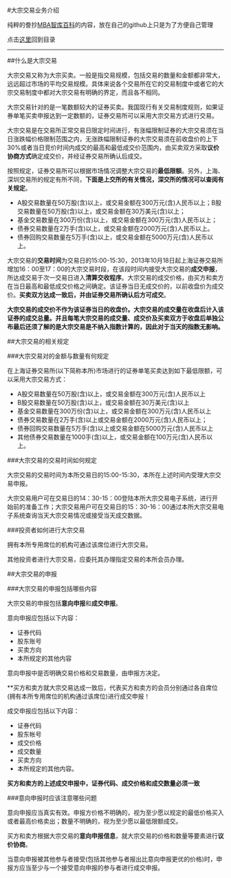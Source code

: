 #大宗交易业务介绍

纯粹的誊抄[MBA智库百科](http://wiki.mbalib.com/wiki/%E5%A4%A7%E5%AE%97%E4%BA%A4%E6%98%93)的内容，放在自己的github上只是为了方便自己管理

点击[这里](http://www.xumenger.com/finance-knowledge-20160203/)回到目录

---

##什么是大宗交易

大宗交易又称为大宗买卖。一般是指交易规模，包括交易的数量和金额都非常大，远远超过市场的平均交易规模。具体来说各个交易所在它的交易制度中或者它的大宗交易制度中都对大宗交易有明确的界定，而且各不相同。

大宗交易针对的是一笔数额较大的证券买卖。我国现行有关交易制度规则，如果证券单笔买卖申报达到一定数额的，证券交易所可以采用大宗交易方式进行交易。 

大宗交易是在交易所正常交易日限定时间进行，有涨幅限制证券的大宗交易须在当日涨跌幅价格限制范围之内，无涨跌幅限制证券的大宗交易须在前收盘价的上下30%或者当日竞价时间内成交的最高和最低成交价范围内，由买卖双方采取**议价协商方式**确定成交价，并经证券交易所确认后成交。

按照规定，证券交易所可以根据市场情况调整大宗交易的**最低限额**。另外，上海、深圳交易所的规定有所不同，**下面是上交所的有关情况，深交所的情况可以查阅有关规定**。

* A股交易数量在50万股(含)以上，或交易金额在300万元(含)人民币以上；B股交易数量在50万股(含)以上，或交易金额在30万美元(含)以上； 
* 基金交易数量在300万份(含)以上，或交易金额在300万元(含)人民币以上； 
* 债券交易数量在2万手(含)以上，或交易金额在2000万元(含)人民币以上。 
* 债券回购交易数量在5万手(含)以上，或交易金额在5000万元(含)人民币以上。

大宗交易的**交易时间**为交易日的15:00-15:30，2013年10月18日起上海证券交易所增加16：00至17：00的大宗交易时段，在该段时间内接受大宗交易的**成交申报**，所达成交易于次一交易日进入**清算交收程序**。大宗交易的成交价格，由买方和卖方在当日最高和最低成交价格之间确定。该证券当日无成交价的，以前收盘价为成交价。**买卖双方达成一致后，并由证券交易所确认后方可成交**。 

**大宗交易的成交价不作为该证券当日的收盘价。大宗交易的成交量在收盘后计入该证券的成交总量。并且每笔大宗交易的成交量、成交价及买卖双方于收盘后单独公布最后还须了解的是大宗交易是不纳入指数计算的，因此对于当天的指数无影响。**

##大宗交易的相关规定

###大宗交易对的金额与数量有何规定

在上海证券交易所(以下简称本所)市场进行的证券单笔买卖达到如下最低限额，可以采用大宗交易方式： 

* A股交易数量在50万股(含)以上，或交易金额在300万元(含)人民币以上
* B股交易数量在50万股(含)以上，或交易金额在30万美元(含)以上
* 基金交易数量在300万份(含)以上，或交易金额在300万元(含)人民币以上
* 债券交易数量在2万手(含)以上或交易金额在2000万元(含)人民币以上；
* 债券回购交易数量在5万手(含)以上或交易金额在5000万元(含)人民币以上
* 其他债券交易数量在1000手(含)以上，或交易金额在100万元(含)人民币以上。 

###大宗交易的交易时间如何规定

大宗交易的交易时间为本所交易日的15:00-15:30，本所在上述时间内受理大宗交易申报。

大宗交易用户可在交易日的14：30-15：00登陆本所大宗交易电子系统，进行开始前的准备工作；大宗交易用户可在交易日的15：30-16：00通过本所大宗交易电子系统查询当天大宗交易情况或接受当天成交数据。 

###投资者如何进行大宗交易

拥有本所专用席位的机构可通过该席位进行大宗交易。

其他投资者进行大宗交易，应委托其办理指定交易的本所会员办理。 

##大宗交易的申报

###大宗交易的申报包括哪些内容 

大宗交易的申报包括**意向申报**和**成交申报**。 

意向申报应包括以下内容：

* 证券代码
* 股东账号
* 买卖方向
* 本所规定的其他内容

意向申报中是否明确交易价格和交易数量，由申报方决定。

**买方和卖方就大宗交易达成一致后，代表买方和卖方的会员分别通过各自席位(拥有本所专用席位的机构通过该席位)进行成交申报！

成交申报应包括以下内容：

* 证券代码
* 股东帐号
* 成交价格
* 成交数量
* 买卖方向
* 本所规定的其他内容。 

**买方和卖方的上述成交申报中，证券代码、成交价格和成交数量必须一致**

###意向申报时应该注意哪些问题

意向申报应当真实有效。申报方价格不明确的，视为至少愿以规定的最低价格买入或者最高价格卖出；数量不明确的，视为至少愿以最低限额成交。 

买方和卖方根据大宗交易的**意向申报信息**，就大宗交易的价格和数量等要素进行**议价协商**。

当意向申报被其他参与者接受(包括其他参与者报出比意向申报更优的价格)时，申报方应当至少与一个接受意向申报的参与者进行成交申报。
